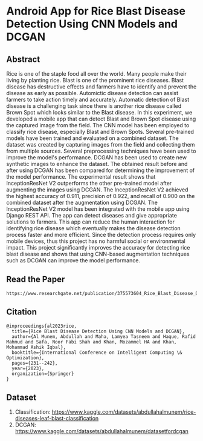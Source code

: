 # Android App for Rice Blast Disease Detection Using CNN Models and DCGAN

## Abstract

Rice is one of the staple food all over the world. Many people make their living by planting rice. Blast is one of the prominent rice diseases. Blast disease has destructive effects and farmers have to identify and prevent the disease as early as possible. Automictic disease detection can assist farmers to take action timely and accurately. Automatic detection of Blast disease is a challenging task since there is another rice disease called Brown Spot which looks similar to the Blast disease. In this experiment, we developed a mobile app that can detect Blast and Brown Spot disease using the captured image from the field. The CNN model has been employed to classify rice disease, especially Blast and Brown Spots. Several pre-trained models have been trained and evaluated on a combined dataset. The dataset was created by capturing images from the field and collecting them from multiple sources. Several preprocessing techniques have been used to improve the model's performance. DCGAN has been used to create new synthetic images to enhance the dataset. The obtained result before and after using DCGAN has been compared for determining the improvement of the model performance. The experimental result shows that InceptionResNet V2 outperforms the other pre-trained model after augmenting the images using DCGAN. The InceptionResNet V2 achieved the highest accuracy of 0.911, precision of 0.922, and recall of 0.900 on the combined dataset after the augmentation using DCGAN. The InceptionResNet V2 model has been integrated with the mobile app using Django REST API. The app can detect diseases and give appropriate solutions to farmers. This app can reduce the human interaction for identifying rice disease which eventually makes the disease detection process faster and more efficient. Since the detection process requires only mobile devices, thus this project has no harmful social or environmental impact. This project significantly improves the accuracy for detecting rice blast disease and shows that using CNN-based augmentation techniques such as DCGAN can improve the model performance. 

## Read the Paper
```
https://www.researchgate.net/publication/375573604_Rice_Blast_Disease_Detection_Using_CNN_Models_and_DCGAN
```
##  Citation 
```
@inproceedings{al2023rice,
  title={Rice Blast Disease Detection Using CNN Models and DCGAN},
  author={Al Munem, Abdullah and Maha, Lamyea Tasneem and Haque, Rafid Mahmud and Safa, Noor Fabi Shah and Khan, Mozammel HA and Khan, Mohammad Ashik Iqbal},
  booktitle={International Conference on Intelligent Computing \& Optimization},
  pages={231--242},
  year={2023},
  organization={Springer}
}
```
##  Dataset
1.  Classification: https://www.kaggle.com/datasets/abdullahalmunem/rice-diseases-leaf-blast-classification
2.  DCGAN: https://www.kaggle.com/datasets/abdullahalmunem/datasetfordcgan
